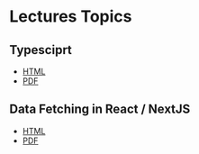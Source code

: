 # Lectures Topics

## Typesciprt

- [HTML](/src/T01_typescript/T01.html)
- [PDF](/src/T01_typescript/T01.pdf)

## Data Fetching in React / NextJS

- [HTML](/src/T02_data_fetching/T02.html)
- [PDF](/src/T02_data_fetching/T02.pdf)
